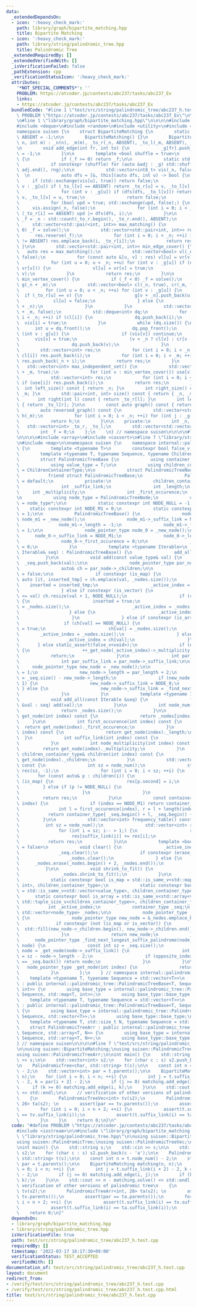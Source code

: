 ```yaml
---
data:
  _extendedDependsOn:
  - icon: ':heavy_check_mark:'
    path: library/graph/bipartite_matching.hpp
    title: Bipartite Matching
  - icon: ':heavy_check_mark:'
    path: library/string/palindromic_tree.hpp
    title: Palindromic Tree
  _extendedRequiredBy: []
  _extendedVerifiedWith: []
  _isVerificationFailed: false
  _pathExtension: cpp
  _verificationStatusIcon: ':heavy_check_mark:'
  attributes:
    '*NOT_SPECIAL_COMMENTS*': ''
    PROBLEM: https://atcoder.jp/contests/abc237/tasks/abc237_Ex
    links:
    - https://atcoder.jp/contests/abc237/tasks/abc237_Ex
  bundledCode: "#line 1 \"test/src/string/palindromic_tree/abc237_h.test.cpp\"\n#define\
    \ PROBLEM \"https://atcoder.jp/contests/abc237/tasks/abc237_Ex\"\n\n#include <iostream>\n\
    \n#line 1 \"library/graph/bipartite_matching.hpp\"\n\n\n\n#include <algorithm>\n\
    #include <deque>\n#include <random>\n#include <utility>\n#include <vector>\n\n\
    namespace suisen {\n    struct BipartiteMatching {\n        static constexpr int\
    \ ABSENT = -1;\n\n        BipartiteMatching() {}\n        BipartiteMatching(int\
    \ n, int m) : _n(n), _m(m), _to_r(_n, ABSENT), _to_l(_m, ABSENT), _g(n + m) {}\n\
    \n        void add_edge(int fr, int to) {\n            _g[fr].push_back(to), _f\
    \ = -1;\n        }\n\n        template <bool shuffle = true>\n        int solve()\
    \ {\n            if (_f >= 0) return _f;\n\n            static std::mt19937 rng(std::random_device{}());\n\
    \            if constexpr (shuffle) for (auto &adj : _g) std::shuffle(adj.begin(),\
    \ adj.end(), rng);\n\n            std::vector<int8_t> vis(_n, false);\n      \
    \  \n            auto dfs = [&, this](auto dfs, int u) -> bool {\n           \
    \     if (std::exchange(vis[u], true)) return false;\n                for (int\
    \ v : _g[u]) if (_to_l[v] == ABSENT) return _to_r[u] = v, _to_l[v] = u, true;\n\
    \                for (int v : _g[u]) if (dfs(dfs, _to_l[v])) return _to_r[u] =\
    \ v, _to_l[v] = u, true;\n                return false;\n            };\n    \n\
    \            for (bool upd = true; std::exchange(upd, false);) {\n           \
    \     vis.assign(_n, false);\n                for (int i = 0; i < _n; ++i) if\
    \ (_to_r[i] == ABSENT) upd |= dfs(dfs, i);\n            }\n\n            return\
    \ _f = _n - std::count(_to_r.begin(), _to_r.end(), ABSENT);\n        }\n\n   \
    \     std::vector<std::pair<int, int>> max_matching() {\n            if (_f <\
    \ 0) _f = solve();\n            std::vector<std::pair<int, int>> res;\n      \
    \      res.reserve(_f);\n            for (int i = 0; i < _n; ++i) if (_to_r[i]\
    \ != ABSENT) res.emplace_back(i, _to_r[i]);\n            return res;\n       \
    \ }\n\n        std::vector<std::pair<int, int>> min_edge_cover() {\n         \
    \   auto res = max_matching();\n            std::vector<bool> vl(_n, false), vr(_n,\
    \ false);\n            for (const auto &[u, v] : res) vl[u] = vr[v] = true;\n\
    \            for (int u = 0; u < _n; ++u) for (int v : _g[u]) if (not (vl[u] and\
    \ vr[v])) {\n                vl[u] = vr[v] = true;\n                res.emplace_back(u,\
    \ v);\n            }\n            return res;\n        }\n\n        std::vector<int>\
    \ min_vertex_cover() {\n            if (_f < 0) _f = solve();\n            std::vector<std::vector<int>>\
    \ g(_n + _m);\n            std::vector<bool> cl(_n, true), cr(_m, false);\n  \
    \          for (int u = 0; u < _n; ++u) for (int v : _g[u]) {\n              \
    \  if (_to_r[u] == v) {\n                    g[v + _n].push_back(u);\n       \
    \             cl[u] = false;\n                } else {\n                    g[u].push_back(v\
    \ + _n);\n                }\n            }\n            std::vector<bool> vis(_n\
    \ + _m, false);\n            std::deque<int> dq;\n            for (int i = 0;\
    \ i < _n; ++i) if (cl[i]) {\n                dq.push_back(i);\n              \
    \  vis[i] = true;\n            }\n            while (dq.size()) {\n          \
    \      int u = dq.front();\n                dq.pop_front();\n                for\
    \ (int v : g[u]) {\n                    if (vis[v]) continue;\n              \
    \      vis[v] = true;\n                    (v < _n ? cl[v] : cr[v - _n]) = true;\n\
    \                    dq.push_back(v);\n                }\n            }\n    \
    \        std::vector<int> res;\n            for (int i = 0; i < _n; ++i) if (not\
    \ cl[i]) res.push_back(i);\n            for (int i = 0; i < _m; ++i) if (cr[i])\
    \ res.push_back(_n + i);\n            return res;\n        }\n        \n     \
    \   std::vector<int> max_independent_set() {\n            std::vector<bool> use(_n\
    \ + _m, true);\n            for (int v : min_vertex_cover()) use[v] = false;\n\
    \            std::vector<int> res;\n            for (int i = 0; i < _n + _m; ++i)\
    \ if (use[i]) res.push_back(i);\n            return res;\n        }\n\n      \
    \  int left_size() const { return _n; }\n        int right_size() const { return\
    \ _m; }\n        std::pair<int, int> size() const { return { _n, _m }; }\n\n \
    \       int right(int l) const { return _to_r[l]; }\n        int left(int r) const\
    \ { return _to_l[r]; }\n\n        const auto graph() const { return _g; }\n\n\
    \        auto reversed_graph() const {\n            std::vector<std::vector<int>>\
    \ h(_m);\n            for (int i = 0; i < _n; ++i) for (int j : _g[i]) h[j].push_back(i);\n\
    \            return h;\n        }\n\n    private:\n        int _n, _m;\n     \
    \   std::vector<int> _to_r, _to_l;\n        std::vector<std::vector<int>> _g;\n\
    \        int _f = 0;\n    };\n    \n} // namespace suisen\n\n\n\n#line 1 \"library/string/palindromic_tree.hpp\"\
    \n\n\n\n#include <array>\n#include <cassert>\n#line 7 \"library/string/palindromic_tree.hpp\"\
    \n#include <map>\n\nnamespace suisen {\n    namespace internal::palindromic_tree\
    \ {\n        template <typename T>\n        constexpr bool false_v = false;\n\n\
    \        template <typename T, typename Sequence, typename ChildrenContainerType>\n\
    \        struct PalindromicTreeBase {\n            using container_type = Sequence;\n\
    \            using value_type = T;\n\n            using children_container_type\
    \ = ChildrenContainerType;\n\n            struct PalindromicTreeNode {\n     \
    \           friend struct PalindromicTreeBase;\n                PalindromicTreeNode()\
    \ = default;\n            private:\n                children_container_type _children;\n\
    \                int _suffix_link;\n                int _length;\n           \
    \     int _multiplicity;\n                int _first_occurence;\n            };\n\
    \n            using node_type = PalindromicTreeNode;\n            using node_pointer_type\
    \ = node_type*;\n\n            static constexpr int NODE_NULL = -1;\n        \
    \    static constexpr int NODE_M1 = 0;\n            static constexpr int NODE_0\
    \ = 1;\n\n            PalindromicTreeBase() {\n                node_pointer_type\
    \ node_m1 = _new_node();\n                node_m1->_suffix_link = NODE_M1;\n \
    \               node_m1->_length = -1;\n                node_m1->_first_occurence\
    \ = 1;\n\n                node_pointer_type node_0 = _new_node();\n          \
    \      node_0->_suffix_link = NODE_M1;\n                node_0->_length = 0;\n\
    \                node_0->_first_occurence = 0;\n\n                _active_index\
    \ = 0;\n            }\n            template <typename Iterable>\n            PalindromicTreeBase(const\
    \ Iterable& seq) : PalindromicTreeBase() {\n                add_all(seq);\n  \
    \          }\n\n            void add(const value_type& val) {\n              \
    \  _seq.push_back(val);\n\n                node_pointer_type par_node = _find_next_longest_suffix_palindrome(_get_node(_active_index));\n\
    \                auto& ch = par_node->_children;\n\n                bool inserted\
    \ = false;\n\n                if constexpr (is_map) {\n                    const\
    \ auto [it, inserted_tmp] = ch.emplace(val, _nodes.size());\n                \
    \    inserted = inserted_tmp;\n                    _active_index = it->second;\n\
    \                } else if constexpr (is_vector) {\n                    if (value_type(ch.size())\
    \ <= val) ch.resize(val + 1, NODE_NULL);\n                    if (ch[val] == NODE_NULL)\
    \ {\n                        inserted = true;\n                        ch[val]\
    \ = _nodes.size();\n                        _active_index = _nodes.size();\n \
    \                   } else {\n                        _active_index = ch[val];\n\
    \                    }\n                } else if constexpr (is_array) {\n   \
    \                 if (ch[val] == NODE_NULL) {\n                        inserted\
    \ = true;\n                        ch[val] = _nodes.size();\n                \
    \        _active_index = _nodes.size();\n                    } else {\n      \
    \                  _active_index = ch[val];\n                    }\n         \
    \       } else static_assert(false_v<void>);\n                if (not inserted)\
    \ {\n                    ++_get_node(_active_index)->_multiplicity;\n        \
    \            return;\n                }\n\n                int par_length = par_node->_length;\n\
    \                int par_suffix_link = par_node->_suffix_link;\n\n           \
    \     node_pointer_type new_node = _new_node();\n\n                new_node->_multiplicity\
    \ = 1;\n                new_node->_length = par_length + 2;\n                new_node->_first_occurence\
    \ = _seq.size() - new_node->_length;\n                if (new_node->_length ==\
    \ 1) {\n                    new_node->_suffix_link = NODE_0;\n               \
    \ } else {\n                    new_node->_suffix_link = _find_next_longest_suffix_palindrome(_get_node(par_suffix_link))->_children[val];\n\
    \                }\n            }\n            template <typename Iterable>\n\
    \            void add_all(const Iterable &seq) {\n                for (const auto\
    \ &val : seq) add(val);\n            }\n\n            int node_num() const {\n\
    \                return _nodes.size();\n            }\n\n            const node_type&\
    \ get_node(int index) const {\n                return _nodes[index];\n       \
    \     }\n\n            int first_occurence(int index) const {\n              \
    \  return get_node(index)._first_occurence;\n            }\n            int length(int\
    \ index) const {\n                return get_node(index)._length;\n          \
    \  }\n            int suffix_link(int index) const {\n                return get_node(index)._suffix_link;\n\
    \            }\n            int node_multiplicity(int index) const {\n       \
    \         return get_node(index)._multiplicity;\n            }\n            const\
    \ children_container_type& children(int index) const {\n                return\
    \ get_node(index)._children;\n            }\n            std::vector<int> parents()\
    \ const {\n                int sz = node_num();\n                std::vector<int>\
    \ res(sz, -1);\n                for (int i = 0; i < sz; ++i) {\n             \
    \       for (const auto& p : children(i)) {\n                        if constexpr\
    \ (is_map) {\n                            res[p.second] = i;\n               \
    \         } else if (p != NODE_NULL) {\n                            res[p] = i;\n\
    \                        }\n                    }\n                }\n       \
    \         return res;\n            }\n\n            const container_type get_palindrome(int\
    \ index) {\n                if (index == NODE_M1) return container_type{};\n \
    \               int l = first_occurence(index), r = l + length(index);\n     \
    \           return container_type{ _seq.begin() + l, _seq.begin() + r };\n   \
    \         }\n\n            std::vector<int> frequency_table() const {\n      \
    \          int sz = node_num();\n                std::vector<int> res(sz);\n \
    \               for (int i = sz; i-- > 1;) {\n                    res[i] += node_multiplicity(i);\n\
    \                    res[suffix_link(i)] += res[i];\n                }\n     \
    \           return res;\n            }\n\n            template <bool erase_root\
    \ = false>\n            void clear() {\n                _active_index = 0;\n \
    \               _seq.clear();\n                if constexpr (erase_root) {\n \
    \                   _nodes.clear();\n                } else {\n              \
    \      _nodes.erase(_nodes.begin() + 2, _nodes.end());\n                }\n  \
    \          }\n\n            void shrink_to_fit() {\n                _seq.shrink_to_fit();\n\
    \                _nodes.shrink_to_fit();\n            }\n\n        private:\n\
    \            static constexpr bool is_map = std::is_same_v<std::map<value_type,\
    \ int>, children_container_type>;\n            static constexpr bool is_vector\
    \ = std::is_same_v<std::vector<value_type>, children_container_type>;\n      \
    \      static constexpr bool is_array = std::is_same_v<std::array<value_type,\
    \ std::tuple_size_v<children_container_type>>, children_container_type>;\n\n \
    \           int _active_index;\n            container_type _seq;\n           \
    \ std::vector<node_type> _nodes;\n\n            node_pointer_type _new_node()\
    \ {\n                node_pointer_type new_node = &_nodes.emplace_back();\n  \
    \              if constexpr (not (is_map or is_vector)) {\n                  \
    \  std::fill(new_node->_children.begin(), new_node->_children.end(), NODE_NULL);\n\
    \                }\n                return new_node;\n            }\n\n      \
    \      node_pointer_type _find_next_longest_suffix_palindrome(node_pointer_type\
    \ node) {\n                const int sz = _seq.size();\n                for (;;\
    \ node = _get_node(node->_suffix_link)) {\n                    int opposite_index\
    \ = sz - node->_length - 2;\n                    if (opposite_index >= 0 and _seq[opposite_index]\
    \ == _seq.back()) return node;\n                }\n            }\n\n         \
    \   node_pointer_type _get_node(int index) {\n                return &_nodes[index];\n\
    \            }\n        };\n    } // namespace internal::palindromic_tree\n\n\
    \    template <typename T, typename Sequence = std::vector<T>>\n    struct PalindromicTree\
    \ : public internal::palindromic_tree::PalindromicTreeBase<T, Sequence, std::map<T,\
    \ int>> {\n        using base_type = internal::palindromic_tree::PalindromicTreeBase<T,\
    \ Sequence, std::map<T, int>>;\n        using base_type::base_type;\n    };\n\n\
    \    template <typename T, typename Sequence = std::vector<T>>\n    struct PalindromicTreeVec\
    \ : public internal::palindromic_tree::PalindromicTreeBase<T, Sequence, std::vector<T>>\
    \ {\n        using base_type = internal::palindromic_tree::PalindromicTreeBase<T,\
    \ Sequence, std::vector<T>>;\n        using base_type::base_type;\n    };\n\n\
    \    template <typename T, std::size_t N, typename Sequence = std::vector<T>>\n\
    \    struct PalindromicTreeArr : public internal::palindromic_tree::PalindromicTreeBase<T,\
    \ Sequence, std::array<T, N>> {\n        using base_type = internal::palindromic_tree::PalindromicTreeBase<T,\
    \ Sequence, std::array<T, N>>;\n        using base_type::base_type;\n    };\n\
    } // namespace suisen\n\n\n\n#line 7 \"test/src/string/palindromic_tree/abc237_h.test.cpp\"\
    \n\nusing suisen::BipartiteMatching;\nusing suisen::PalindromicTree;\nusing suisen::PalindromicTreeVec;\n\
    using suisen::PalindromicTreeArr;\n\nint main() {\n    std::string s;\n    std::cin\
    \ >> s;\n\n    std::vector<int> s2;\n    for (char c : s) s2.push_back(c - 'a');\n\
    \n    PalindromicTree<char, std::string> t(s);\n\n    const int n = t.node_num()\
    \ - 2;\n    std::vector<int> par = t.parents();\n\n    BipartiteMatching matching(n,\
    \ n);\n    for (int i = 0; i < n; ++i) {\n        int j = t.suffix_link(i + 2)\
    \ - 2, k = par[i + 2] - 2;\n        if (j >= 0) matching.add_edge(i, j);\n   \
    \     if (k >= 0) matching.add_edge(i, k);\n    }\n\n    std::cout << n - matching.solve()\
    \ << std::endl;\n\n    // verification of other versions of palindromic tree\n\
    \    {\n        PalindromicTreeVec<int> tv(s2);\n        PalindromicTreeArr<int,\
    \ 26> ta(s2); \n        assert(par == tv.parents());\n        assert(par == ta.parents());\n\
    \        for (int i = 0; i < n + 2; ++i) {\n            assert(t.suffix_link(i)\
    \ == tv.suffix_link(i));\n            assert(t.suffix_link(i) == ta.suffix_link(i));\n\
    \        }\n    }\n    return 0;\n}\n"
  code: "#define PROBLEM \"https://atcoder.jp/contests/abc237/tasks/abc237_Ex\"\n\n\
    #include <iostream>\n\n#include \"library/graph/bipartite_matching.hpp\"\n#include\
    \ \"library/string/palindromic_tree.hpp\"\n\nusing suisen::BipartiteMatching;\n\
    using suisen::PalindromicTree;\nusing suisen::PalindromicTreeVec;\nusing suisen::PalindromicTreeArr;\n\
    \nint main() {\n    std::string s;\n    std::cin >> s;\n\n    std::vector<int>\
    \ s2;\n    for (char c : s) s2.push_back(c - 'a');\n\n    PalindromicTree<char,\
    \ std::string> t(s);\n\n    const int n = t.node_num() - 2;\n    std::vector<int>\
    \ par = t.parents();\n\n    BipartiteMatching matching(n, n);\n    for (int i\
    \ = 0; i < n; ++i) {\n        int j = t.suffix_link(i + 2) - 2, k = par[i + 2]\
    \ - 2;\n        if (j >= 0) matching.add_edge(i, j);\n        if (k >= 0) matching.add_edge(i,\
    \ k);\n    }\n\n    std::cout << n - matching.solve() << std::endl;\n\n    //\
    \ verification of other versions of palindromic tree\n    {\n        PalindromicTreeVec<int>\
    \ tv(s2);\n        PalindromicTreeArr<int, 26> ta(s2); \n        assert(par ==\
    \ tv.parents());\n        assert(par == ta.parents());\n        for (int i = 0;\
    \ i < n + 2; ++i) {\n            assert(t.suffix_link(i) == tv.suffix_link(i));\n\
    \            assert(t.suffix_link(i) == ta.suffix_link(i));\n        }\n    }\n\
    \    return 0;\n}"
  dependsOn:
  - library/graph/bipartite_matching.hpp
  - library/string/palindromic_tree.hpp
  isVerificationFile: true
  path: test/src/string/palindromic_tree/abc237_h.test.cpp
  requiredBy: []
  timestamp: '2022-03-17 16:17:30+09:00'
  verificationStatus: TEST_ACCEPTED
  verifiedWith: []
documentation_of: test/src/string/palindromic_tree/abc237_h.test.cpp
layout: document
redirect_from:
- /verify/test/src/string/palindromic_tree/abc237_h.test.cpp
- /verify/test/src/string/palindromic_tree/abc237_h.test.cpp.html
title: test/src/string/palindromic_tree/abc237_h.test.cpp
---
```

